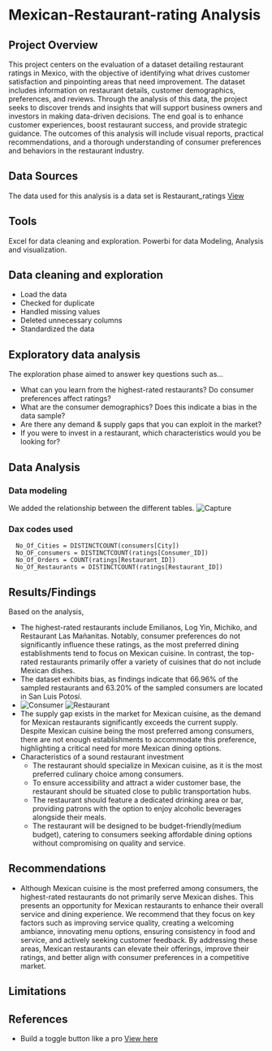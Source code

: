 # Mexican-Restaurant-rating Analysis
## Project Overview
This project centers on the evaluation of a dataset detailing restaurant ratings in Mexico, with the objective of identifying what drives customer satisfaction and pinpointing areas that need improvement. The dataset includes information on restaurant details, customer demographics, preferences, and reviews. Through the analysis of this data, the project seeks to discover trends and insights that will support business owners and investors in making data-driven decisions. The end goal is to enhance customer experiences, boost restaurant success, and provide strategic guidance. The outcomes of this analysis will include visual reports, practical recommendations, and a thorough understanding of consumer preferences and behaviors in the restaurant industry.
## Data Sources 
The data used for this analysis is a data set is Restaurant_ratings [View](https://drive.google.com/file/d/1c1HKM8UTqwWOgexRLOtEJuxjBiA2N6xf/view?usp=drive_link)
## Tools
Excel for data cleaning and exploration.
Powerbi for data Modeling, Analysis and visualization.
## Data cleaning and exploration 
- Load the data 
- Checked for duplicate 
- Handled missing values 
- Deleted unnecessary columns
- Standardized the data
  
## Exploratory data analysis
The exploration phase aimed to answer key questions such as...
- What can you learn from the highest-rated restaurants? Do consumer preferences affect
ratings?
- What are the consumer demographics? Does this indicate a bias in the data sample?
- Are there any demand & supply gaps that you can exploit in the market?
- If you were to invest in a restaurant, which characteristics would you be looking for?
## Data Analysis
### Data modeling 
We added the relationship between the different tables.
![Capture](https://github.com/user-attachments/assets/e84b1bbb-f8f7-4569-8ffb-f95690c0daa5)
### Dax codes used 
``` Dax code
  No_Of_Cities = DISTINCTCOUNT(consumers[City])
  No_OF_consumers = DISTINCTCOUNT(ratings[Consumer_ID])
  No_Of_Orders = COUNT(ratings[Restaurant_ID])
  No_Of_Restaurants = DISTINCTCOUNT(ratings[Restaurant_ID])
```
## Results/Findings
Based on the analysis,
- The highest-rated restaurants include Emilianos, Log Yin, Michiko, and Restaurant Las Mañanitas. Notably, consumer preferences do not significantly influence these ratings, as the most preferred dining establishments tend to focus on Mexican cuisine. In contrast, the top-rated restaurants primarily offer a variety of cuisines that do not include Mexican dishes.
- The dataset exhibits bias, as findings indicate that 66.96% of the sampled restaurants and 63.20% of the sampled consumers  are located in San Luis Potosí.
- ![Consumer](https://github.com/user-attachments/assets/b34d0646-dcf2-41a1-8d07-a2b103427456) ![Restaurant](https://github.com/user-attachments/assets/a3daf583-4300-4824-8c83-ed2cdae08f68)
- The supply gap exists in the market for Mexican cuisine, as the demand for Mexican restaurants significantly exceeds the current supply. Despite Mexican cuisine being the most preferred among consumers, there are not enough establishments to accommodate this preference, highlighting a critical need for more Mexican dining options.
- Characteristics of a sound restaurant investment
   - The restaurant should specialize in Mexican cuisine, as it is the most preferred culinary choice among consumers.
   - To ensure accessibility and attract a wider customer base, the restaurant should be situated close to public transportation hubs.
   - The restaurant should feature a dedicated drinking area or bar, providing patrons with the option to enjoy alcoholic beverages alongside their meals.
   - The restaurant will be designed to be budget-friendly(medium budget), catering to consumers seeking affordable dining options without compromising on quality and service.
## Recommendations 
- Although Mexican cuisine is the most preferred among consumers, the highest-rated restaurants do not primarily serve Mexican dishes. This presents an opportunity for Mexican restaurants to enhance their overall service and dining experience. We recommend that they focus on key factors such as improving service quality, creating a welcoming ambiance, innovating menu options, ensuring consistency in food and service, and actively seeking customer feedback. By addressing these areas, Mexican restaurants can elevate their offerings, improve their ratings, and better align with consumer preferences in a competitive market.
## Limitations 
## References 
- Build a toggle button like a pro [View here](https://youtu.be/5QMpc5fUV2I)

